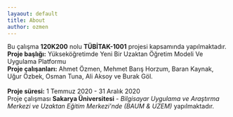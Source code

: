 ```yaml
---
layaout: default
title: About
author: ozmen
---
```

Bu çalışma **120K200** nolu **TÜBİTAK-1001** projesi kapsamında yapılmaktadır. <br> 
**Proje başlığı:** Yükseköğretimde Yeni Bir Uzaktan Öğretim Modeli Ve Uygulama Platformu <br>
**Proje çalışanları:** Ahmet  Özmen, Mehmet Barış Horzum, Baran Kaynak, Uğur Özbek, Osman Tuna, Ali Aksoy ve Burak Göl.<br>  
**Proje süresi:** 1 Temmuz 2020 - 31 Aralık 2020 <br>
Proje çalışması **Sakarya Üniversitesi** - _Bilgisayar Uygulama ve Araştırma Merkezi ve Uzaktan Eğitim Merkezi'nde (BAUM & UZEM)_ yapılmaktadır. 
